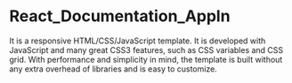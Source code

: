 # React_Documentation_Appln
It is a responsive HTML/CSS/JavaScript template. It is developed with JavaScript and many great CSS3 features, such as CSS variables and CSS grid. With performance and simplicity in mind, the template is built without any extra overhead of libraries and is easy to customize.
